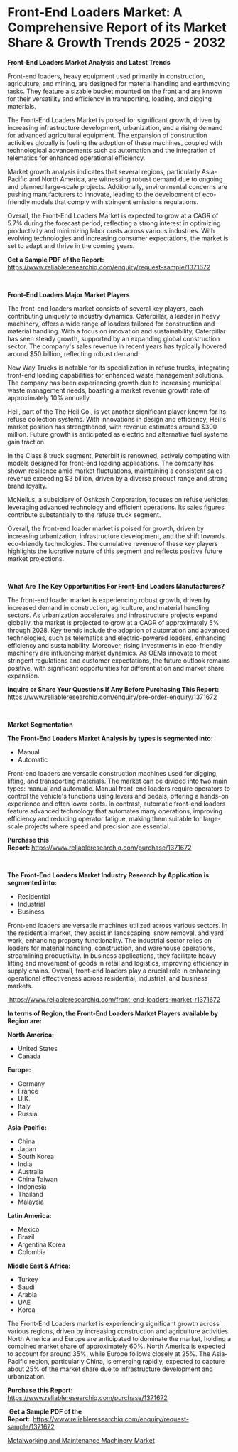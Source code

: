 <p><h1>Front-End Loaders Market: A Comprehensive Report of its Market Share & Growth Trends 2025 - 2032</h1></p><p><strong>Front-End Loaders Market Analysis and Latest Trends</strong></p>
<p><p>Front-end loaders, heavy equipment used primarily in construction, agriculture, and mining, are designed for material handling and earthmoving tasks. They feature a sizable bucket mounted on the front and are known for their versatility and efficiency in transporting, loading, and digging materials.</p><p>The Front-End Loaders Market is poised for significant growth, driven by increasing infrastructure development, urbanization, and a rising demand for advanced agricultural equipment. The expansion of construction activities globally is fueling the adoption of these machines, coupled with technological advancements such as automation and the integration of telematics for enhanced operational efficiency.</p><p>Market growth analysis indicates that several regions, particularly Asia-Pacific and North America, are witnessing robust demand due to ongoing and planned large-scale projects. Additionally, environmental concerns are pushing manufacturers to innovate, leading to the development of eco-friendly models that comply with stringent emissions regulations.</p><p>Overall, the Front-End Loaders Market is expected to grow at a CAGR of 5.7% during the forecast period, reflecting a strong interest in optimizing productivity and minimizing labor costs across various industries. With evolving technologies and increasing consumer expectations, the market is set to adapt and thrive in the coming years.</p></p>
<p><strong>Get a Sample PDF of the Report:&nbsp;</strong> <a href="https://www.reliableresearchiq.com/enquiry/request-sample/1371672?utm_campaign=3259&utm_medium=2&utm_source=Github&utm_content=ia&utm_term=22032025&utm_id=front-end-loaders">https://www.reliableresearchiq.com/enquiry/request-sample/1371672</a></p>
<p>&nbsp;</p>
<p><strong>Front-End Loaders Major Market Players</strong></p>
<p><p>The front-end loaders market consists of several key players, each contributing uniquely to industry dynamics. Caterpillar, a leader in heavy machinery, offers a wide range of loaders tailored for construction and material handling. With a focus on innovation and sustainability, Caterpillar has seen steady growth, supported by an expanding global construction sector. The company's sales revenue in recent years has typically hovered around $50 billion, reflecting robust demand.</p><p>New Way Trucks is notable for its specialization in refuse trucks, integrating front-end loading capabilities for enhanced waste management solutions. The company has been experiencing growth due to increasing municipal waste management needs, boasting a market revenue growth rate of approximately 10% annually.</p><p>Heil, part of the The Heil Co., is yet another significant player known for its refuse collection systems. With innovations in design and efficiency, Heil's market position has strengthened, with revenue estimates around $300 million. Future growth is anticipated as electric and alternative fuel systems gain traction.</p><p>In the Class 8 truck segment, Peterbilt is renowned, actively competing with models designed for front-end loading applications. The company has shown resilience amid market fluctuations, maintaining a consistent sales revenue exceeding $3 billion, driven by a diverse product range and strong brand loyalty.</p><p>McNeilus, a subsidiary of Oshkosh Corporation, focuses on refuse vehicles, leveraging advanced technology and efficient operations. Its sales figures contribute substantially to the refuse truck segment.</p><p>Overall, the front-end loader market is poised for growth, driven by increasing urbanization, infrastructure development, and the shift towards eco-friendly technologies. The cumulative revenue of these key players highlights the lucrative nature of this segment and reflects positive future market projections.</p></p>
<p>&nbsp;</p>
<p><strong>What Are The Key Opportunities For Front-End Loaders Manufacturers?</strong></p>
<p><p>The front-end loader market is experiencing robust growth, driven by increased demand in construction, agriculture, and material handling sectors. As urbanization accelerates and infrastructure projects expand globally, the market is projected to grow at a CAGR of approximately 5% through 2028. Key trends include the adoption of automation and advanced technologies, such as telematics and electric-powered loaders, enhancing efficiency and sustainability. Moreover, rising investments in eco-friendly machinery are influencing market dynamics. As OEMs innovate to meet stringent regulations and customer expectations, the future outlook remains positive, with significant opportunities for differentiation and market share expansion.</p></p>
<p><strong>Inquire or Share Your Questions If Any Before Purchasing This Report:</strong> <a href="https://www.reliableresearchiq.com/enquiry/pre-order-enquiry/1371672?utm_campaign=3259&utm_medium=2&utm_source=Github&utm_content=ia&utm_term=22032025&utm_id=front-end-loaders">https://www.reliableresearchiq.com/enquiry/pre-order-enquiry/1371672</a></p>
<p>&nbsp;</p>
<p><strong>Market Segmentation</strong></p>
<p><strong>The Front-End Loaders Market Analysis by types is segmented into:</strong></p>
<p><ul><li>Manual</li><li>Automatic</li></ul></p>
<p><p>Front-end loaders are versatile construction machines used for digging, lifting, and transporting materials. The market can be divided into two main types: manual and automatic. Manual front-end loaders require operators to control the vehicle's functions using levers and pedals, offering a hands-on experience and often lower costs. In contrast, automatic front-end loaders feature advanced technology that automates many operations, improving efficiency and reducing operator fatigue, making them suitable for large-scale projects where speed and precision are essential.</p></p>
<p><strong>Purchase this Report:&nbsp;</strong><a href="https://www.reliableresearchiq.com/purchase/1371672?utm_campaign=3259&utm_medium=2&utm_source=Github&utm_content=ia&utm_term=22032025&utm_id=front-end-loaders">https://www.reliableresearchiq.com/purchase/1371672</a></p>
<p>&nbsp;</p>
<p><strong>The Front-End Loaders Market Industry Research by Application is segmented into:</strong></p>
<p><ul><li>Residential</li><li>Industrial</li><li>Business</li></ul></p>
<p><p>Front-end loaders are versatile machines utilized across various sectors. In the residential market, they assist in landscaping, snow removal, and yard work, enhancing property functionality. The industrial sector relies on loaders for material handling, construction, and warehouse operations, streamlining productivity. In business applications, they facilitate heavy lifting and movement of goods in retail and logistics, improving efficiency in supply chains. Overall, front-end loaders play a crucial role in enhancing operational effectiveness across residential, industrial, and business markets.</p></p>
<p><a href="https://www.reliableresearchiq.com/front-end-loaders-market-r1371672?utm_campaign=3259&utm_medium=2&utm_source=Github&utm_content=ia&utm_term=22032025&utm_id=front-end-loaders">&nbsp;https://www.reliableresearchiq.com/front-end-loaders-market-r1371672</a></p>
<p><strong>In terms of Region, the Front-End Loaders Market Players available by Region are:</strong></p>
<p>
    <p> <strong> North America: </strong>
        <ul>
            <li>United States</li>
            <li>Canada</li>
        </ul>
        </p> 
    <p> <strong> Europe: </strong>
        <ul>
            <li>Germany</li>
            <li>France</li>
            <li>U.K.</li>
            <li>Italy</li>
            <li>Russia</li>
        </ul>
        </p> 
    <p> <strong> Asia-Pacific: </strong>
        <ul>
            <li>China</li>
            <li>Japan</li>
            <li>South Korea</li>
            <li>India</li>
            <li>Australia</li>
            <li>China Taiwan</li>
            <li>Indonesia</li>
            <li>Thailand</li>
            <li>Malaysia</li>
        </ul>
        </p> 
    <p> <strong> Latin America: </strong>
        <ul>
            <li>Mexico</li>
            <li>Brazil</li>
            <li>Argentina Korea</li>
            <li>Colombia</li>
        </ul>
        </p> 
    <p> <strong> Middle East & Africa: </strong>
        <ul>
            <li>Turkey</li>
            <li>Saudi</li>
            <li>Arabia</li>
            <li>UAE</li>
            <li>Korea</li>
        </ul>
    </p>
    </p>
<p><p>The Front-End Loaders market is experiencing significant growth across various regions, driven by increasing construction and agriculture activities. North America and Europe are anticipated to dominate the market, holding a combined market share of approximately 60%. North America is expected to account for around 35%, while Europe follows closely at 25%. The Asia-Pacific region, particularly China, is emerging rapidly, expected to capture about 25% of the market share due to infrastructure development and urbanization.</p></p>
<p><strong>Purchase this Report: </strong><a href="https://www.reliableresearchiq.com/purchase/1371672?utm_campaign=3259&utm_medium=2&utm_source=Github&utm_content=ia&utm_term=22032025&utm_id=front-end-loaders">https://www.reliableresearchiq.com/purchase/1371672</a></p>
<p>&nbsp;<strong>Get a Sample PDF of the Report:&nbsp;&nbsp;</strong><a href="https://www.reliableresearchiq.com/enquiry/request-sample/1371672?utm_campaign=3259&utm_medium=2&utm_source=Github&utm_content=ia&utm_term=22032025&utm_id=front-end-loaders">https://www.reliableresearchiq.com/enquiry/request-sample/1371672</a></p>
<p><strong></strong></p>
<p><p><a href="https://github.com/vassihucz/Market-Research-Report-List-1/blob/main/metalworking-and-maintenance-machinery-market.md?utm_campaign=3259&utm_medium=2&utm_source=Github&utm_content=ia&utm_term=22032025&utm_id=front-end-loaders">Metalworking and Maintenance Machinery Market</a></p></p>